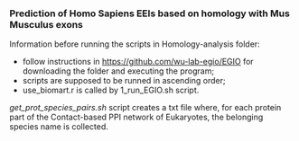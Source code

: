 ### Prediction of Homo Sapiens EEIs based on homology with Mus Musculus exons

Information before running the scripts in Homology-analysis folder:
+ follow instructions in https://github.com/wu-lab-egio/EGIO for downloading the folder and executing the program;
+ scripts are supposed to be runned in ascending order;
+ use_biomart.r is called by 1_run_EGIO.sh script.

*get_prot_species_pairs.sh* script creates a txt file where, for each protein part of the Contact-based PPI network of Eukaryotes, the belonging species name is collected.
